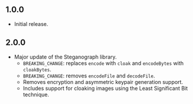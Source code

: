 ## 1.0.0

* Initial release.

## 2.0.0

* Major update of the Steganograph library.
    * `BREAKING_CHANGE`: replaces `encode` with `cloak` and `encodeBytes` with `cloakBytes`.
    * `BREAKING_CHANGE`: removes `encodeFile` and `decodeFile`.
    * Removes encryption and asymmetric keypair generation support.
    * Includes support for cloaking images using the Least Significant Bit technique.
